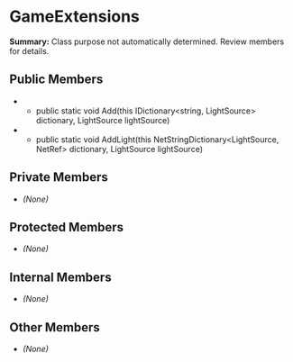 # GameExtensions

**Summary:** Class purpose not automatically determined. Review members for details.

## Public Members
- - public static void Add(this IDictionary<string, LightSource> dictionary, LightSource lightSource)
- - public static void AddLight(this NetStringDictionary<LightSource, NetRef<LightSource>> dictionary, LightSource lightSource)

## Private Members
- *(None)*

## Protected Members
- *(None)*

## Internal Members
- *(None)*

## Other Members
- *(None)*
